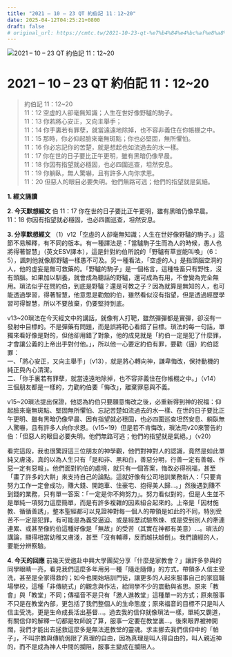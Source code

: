 ```yaml
---
title: "2021 – 10 – 23 QT 約伯記 11：12~20"
date: 2025-04-12T04:25:21+0800
draft: false
# original_url: https://cmtc.tw/2021-10-23-qt-%e7%b4%84%e4%bc%af%e8%a8%98-11%ef%bc%9a1220
---
```


![2021 – 10 – 23 QT 約伯記 11：12\~20](/images/qt.jpg   "2021 – 10 – 23 QT 約伯記 11：12\~20")

# 2021 – 10 – 23 QT 約伯記 11：12\~20

> 約伯記 11：12\~20  
> 11：12 空虛的人卻毫無知識；人生在世好像野驢的駒子。  
> 11：13 你若將心安正，又向主舉手；  
> 11：14 你手裏若有罪孽，就當遠遠地除掉，也不容非義住在你帳棚之中。  
> 11：15 那時，你必仰起臉來毫無斑點；你也必堅固，無所懼怕。  
> 11：16 你必忘記你的苦楚，就是想起也如流過去的水一樣。  
> 11：17 你在世的日子要比正午更明，雖有黑暗仍像早晨。  
> 11：18 你因有指望就必穩固，也必四圍巡查，坦然安息。  
> 11：19 你躺臥，無人驚嚇，且有許多人向你求恩。  
> 11：20 但惡人的眼目必要失明。他們無路可逃；他們的指望就是氣絕。

**1. 經文誦讀**

**2.  今天默想經文**
伯 11：17 你在世的日子要比正午更明，雖有黑暗仍像早晨。  
11：18 你因有指望就必穩固，也必四圍巡查，坦然安息。

**3. 分享默想經文**
（1）v12「空虛的人卻毫無知識；人生在世好像野驢的駒子。」這節不易解釋，有不同的版本。有一種譯法是：「當驢駒子生而為人的時候，愚人也將得著智慧」（英文ESV譯本），這是針對約伯所說的「野驢有草豈能叫喚」（6：5），諷刺他就像那野驢一樣愚不可及。另一種看法，「空虛的人」是指頭腦空洞的人，他的虛妄是無可救藥的。「野驢的駒子」是一個格言，這種牲畜只有野性，沒有頭腦。如果加以馴養，就會成為聽話的野驢，還可成為有用，不會變為完全無用。瑣法似乎在問約伯，到底是野驢？還是可教之子？因為就算是無知的人，也可能透過學習，得著智慧，他意思是勸勉約伯，雖然看似沒有指望，但是透過經歷學習可得智慧，所以不要放棄，仍要堅持到底。

v13\~20瑣法在今天經文中的講話，就像有人打靶，雖然彈彈都是實彈，卻沒有一發射中目標的。不是彈藥有問題，而是誤將靶心看錯了目標。瑣法的每一句話，單獨來看好像是對的，但他卻用錯了對象，他的成見就是「約伯一定是犯了什麼罪，才會讓公義的上帝出手對付他。」，所以他一心要定約伯有罪，要勸（逼）約伯認罪：  
一、「將心安正，又向主舉手」（v13），就是將心轉向神，謙卑悔改，保持動機的純正與內心清潔。  
二、「你手裏若有罪孽，就當遠遠地除掉，也不容非義住在你帳棚之中。」（v14）三個朋友都是一樣的，力勸約伯要「悔改」，離棄罪惡與不義。

v15\~20瑣法提出保證，他認為約伯只要願意悔改之後，必重新得到神的祝福：仰起臉來毫無斑點、堅固無所懼怕、忘記苦楚如流過去的水一樣、在世的日子要比正午更明、雖有黑暗仍像早晨、因有指望就必穩固，也必四圍巡查坦然安息、躺臥無人驚嚇，且有許多人向你求恩。（v15\~19）但是若不肯悔改，瑣法用v20來警告約伯：「但惡人的眼目必要失明。他們無路可逃；他們的指望就是氣絕。」（v20）

看完這段，我也很驚訝這三位朋友的神學觀，他們對神對人的認識，竟然是如此單純又膚淺，真的以為人生只有「是和非、黑和白，善惡分明，行善一定有善報、作惡一定有惡報」。他們面對約伯的處境，就只有一個答案，悔改必得祝福，甚至「畫了許多的大餅」來支持自己的論點。這就好像有公司培訓業務新人：「只要肯努力工作一定會成功，賺大錢、開跑車、住豪宅、抱得美人歸…。」然後遇到賺不到錢的業務，只有單一答案：「一定是你不夠努力」。努力看似對的，但是人生並不是單純一項努力這麼簡單，而是有許多複雜的因素組合起來的。上帝是「因材施教、循循善誘」，整本聖經都可以見證神對每一個人的帶領是如此的不同，特別受苦不一定是犯罪，有可能是為義受逼迫、或是經歷試驗熬煉、或是受到別人的牽連連累、或甚至像約伯這種好像是「無故」的受苦（其實在神都有美意）…。瑣法的講論，顯得相當幼稚又膚淺，甚至「沒有輔導，反而越扶越倒」。我們讀經的人，要能分辨察驗。

**4. 今天的回應**
前幾天受邀赴中興大學團契分享「什麼是家教會？」讓許多參與的同學眼睛一亮，看見我們這麼多年用另一種「隨走隨傳」的方式，帶領多人信主受洗，甚至是全家得救的；如今也開始培訓門徒，讓更多的人起來服事自己的家庭職場學校，這種「非傳統式」的觀念與作法，給同學不少的震動與省思。原來「教會」與「教堂」不同；傳福音不是只有「邀人進教堂」這種單一的方式；原來服事不只是在教堂內部，更包括了我們整個人的生命態度；原來福音的目標不只是叫人信主受洗，更是生命成長活出基督…。過去我的信仰就像瑣法一樣，單純又霸道，有關信仰的解釋一切都是牧師說了算，服事一定要在教堂裏…。後來眼界被神開闊，我們才能出去拯救這麼多是無法進教堂的靈魂。求主挪去我們信仰中的「帕子」，不叫宗教與傳統侷限了真理的自由，因為真理是叫人得自由的，叫人親近神的，而不是成為神人中間的攔阻，服事主變成在攔阻人。
